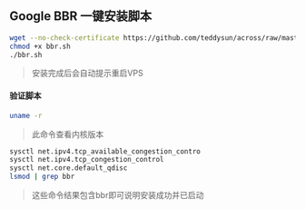 ## Google BBR 一键安装脚本

```bash
wget --no-check-certificate https://github.com/teddysun/across/raw/master/bbr.sh
chmod +x bbr.sh
./bbr.sh
```

> 安装完成后会自动提示重启VPS

#### 验证脚本

```bash
uname -r
```

> 此命令查看内核版本

```bash
sysctl net.ipv4.tcp_available_congestion_contro
sysctl net.ipv4.tcp_congestion_control
sysctl net.core.default_qdisc
lsmod | grep bbr
```

> 这些命令结果包含bbr即可说明安装成功并已启动





